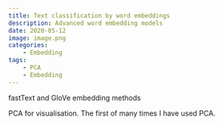 ```yaml
---
title: Text classification by word embeddings
description: Advanced word embedding models
date: 2020-05-12 
image: image.png
categories:
    - Embedding
tags:
    - PCA
    - Embedding
---
```


fastText and GloVe embedding methods

PCA for visualisation. The first of many times I have used PCA.